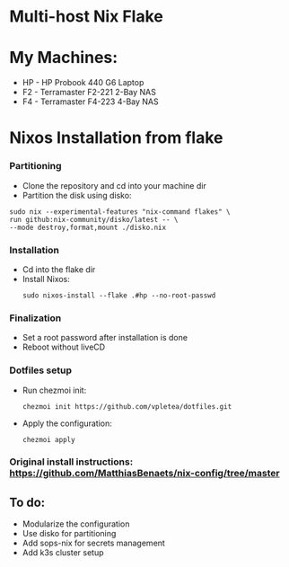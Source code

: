 # Multi-host Nix Flake

# My Machines:
- HP - HP Probook 440 G6 Laptop
- F2 - Terramaster F2-221 2-Bay NAS
- F4 - Terramaster F4-223 4-Bay NAS

# Nixos Installation from flake
### Partitioning
- Clone the repository and cd into your machine dir
- Partition the disk using disko:
```
sudo nix --experimental-features "nix-command flakes" \
run github:nix-community/disko/latest -- \
--mode destroy,format,mount ./disko.nix
```
### Installation
- Cd into the flake dir
- Install Nixos:
  ```
  sudo nixos-install --flake .#hp --no-root-passwd
  ```
### Finalization
  - Set a root password after installation is done
  - Reboot without liveCD
### Dotfiles setup
- Run chezmoi init:
  ```
  chezmoi init https://github.com/vpletea/dotfiles.git 
  ```
- Apply the configuration:
  ```
  chezmoi apply
  ```

### Original install instructions: https://github.com/MatthiasBenaets/nix-config/tree/master
## To do:
  - Modularize the configuration
  - Use disko for partitioning
  - Add sops-nix for secrets management
  - Add k3s cluster setup
